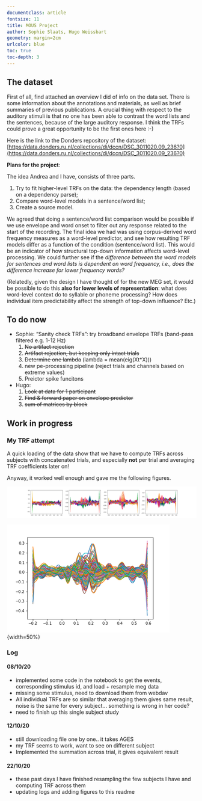 ```yaml
---
documentclass: article
fontsize: 11
title: MOUS Project
author: Sophie Slaats, Hugo Weissbart
geometry: margin=2cm
urlcolor: blue
toc: true
toc-depth: 3
---
```


## The dataset

First of all, find attached an overview I did of info on the data set. There is some information about the annotations and materials, as well as brief summaries of previous publications. A crucial thing with respect to the auditory stimuli is that no one has been able to contrast the word lists and the sentences, because of the large auditory response. I think the TRFs could prove a great opportunity to be the first ones here :-)

Here is the link to the Donders repository of the dataset: [https://data.donders.ru.nl/collections/di/dccn/DSC_3011020.09_236?0](https://data.donders.ru.nl/collections/di/dccn/DSC_3011020.09_236?0)
 
**Plans for the project**:

The idea Andrea and I have, consists of three parts.

1. Try to fit higher-level TRFs on the data: the dependency length (based on a dependency parse);
2. Compare word-level models in a sentence/word list;
3. Create a source model.

We agreed that doing a sentence/word list comparison would be possible if we use envelope and word onset to filter out any response related to the start of the recording. The final idea we had was using corpus-derived word frequency measures as a word-level predictor, and see how resulting TRF models differ as a function of the condition (sentence/word list). This would be an indicator of how structural top-down information affects word-level processing. We could further see if the _difference between the word models for sentences and word lists is dependent on word frequency, i.e., does the difference increase for lower frequency words?_
 
(Relatedly, given the design I have thought of for the new MEG set, it would be possible to do this **also for lower levels of representation**: what does word-level context do to syllable or phoneme processing? How does individual item predictability affect the strength of top-down influence? Etc.)

## To do now

- Sophie: “Sanity check TRFs”: try broadband envelope TRFs (band-pass filtered e.g. 1-12 Hz)
    1. ~~No artifact rejection~~
    2. ~~Artifact rejection, but keeping only intact trials~~
    3. ~~Determine one lambda~~ (lambda = mean(eig(Xt*X)))
    4. new pe-processing pipeline (reject trials and channels based on extreme values)
    5. Preictor spike funcitons
- Hugo:
    1. ~~Look at data for 1 participant~~
    2. ~~Find & forward paper on envelope predictor~~
    3. ~~sum of matrices by block~~
    


## Work in progress

### My TRF attempt

A quick loading of the data show that we have to compute TRFs across subjects with concatenated trials, and especially **not** per trial and averaging TRF coefficients later on!

Anyway, it worked well enough and gave me the following figures.

![Envelope, broadband TRFs for each subjects](/assets/indiv_TRF_envelope.png)

![Envelope TRF, grand average](/assets/grandAvg_TRF_envelope.png){width=50%}

### Log

#### 08/10/20

* implemented some code in the notebook to get the events, corresponding stimulus id, and load + resample meg data
* missing some stimulus, need to download them from webdav
* All individual TRFs are so similar that averaging them gives same result, noise is the same for every subject... something is wrong in her code?
* need to finish up this single subject study

#### 12/10/20

* still downloading file one by one.. it takes AGES
* my TRF seems to work, want to see on different subject
* Implemented the summation across trial, it gives equivalent result

#### 22/10/20

* these past days I have finished resampling the few subjects I have and computing TRF across them
* updating logs and adding figures to this readme
 
